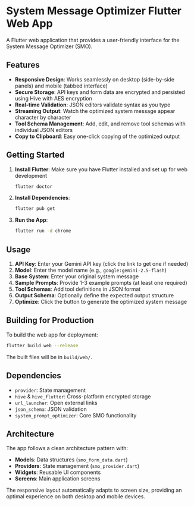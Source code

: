 # System Message Optimizer Flutter Web App

A Flutter web application that provides a user-friendly interface for the System Message Optimizer (SMO).

## Features

- **Responsive Design**: Works seamlessly on desktop (side-by-side panels) and mobile (tabbed interface)
- **Secure Storage**: API keys and form data are encrypted and persisted using Hive with AES encryption
- **Real-time Validation**: JSON editors validate syntax as you type
- **Streaming Output**: Watch the optimized system message appear character by character
- **Tool Schema Management**: Add, edit, and remove tool schemas with individual JSON editors
- **Copy to Clipboard**: Easy one-click copying of the optimized output

## Getting Started

1. **Install Flutter**: Make sure you have Flutter installed and set up for web development
   ```bash
   flutter doctor
   ```

2. **Install Dependencies**:
   ```bash
   flutter pub get
   ```

3. **Run the App**:
   ```bash
   flutter run -d chrome
   ```

## Usage

1. **API Key**: Enter your Gemini API key (click the link to get one if needed)
2. **Model**: Enter the model name (e.g., `google:gemini-2.5-flash`)
3. **Base System**: Enter your original system message
4. **Sample Prompts**: Provide 1-3 example prompts (at least one required)
5. **Tool Schemas**: Add tool definitions in JSON format
6. **Output Schema**: Optionally define the expected output structure
7. **Optimize**: Click the button to generate the optimized system message

## Building for Production

To build the web app for deployment:

```bash
flutter build web --release
```

The built files will be in `build/web/`.

## Dependencies

- `provider`: State management
- `hive` & `hive_flutter`: Cross-platform encrypted storage
- `url_launcher`: Open external links
- `json_schema`: JSON validation
- `system_prompt_optimizer`: Core SMO functionality

## Architecture

The app follows a clean architecture pattern with:
- **Models**: Data structures (`smo_form_data.dart`)
- **Providers**: State management (`smo_provider.dart`)
- **Widgets**: Reusable UI components
- **Screens**: Main application screens

The responsive layout automatically adapts to screen size, providing an optimal experience on both desktop and mobile devices.
